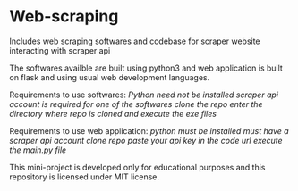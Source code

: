 # Web-scraping
Includes web scraping softwares and codebase for scraper website interacting with scraper api

The softwares availble are built using python3 and web application is built on flask and using usual web development languages.

Requirements to use softwares:
*Python need not  be installed*
*scraper api account is required for one of the softwares*
*clone the repo*
*enter the directory where repo is cloned and execute the exe files*

Requirements to use web application:
*python must be installed*
*must have a scraper api account*
*clone repo*
*paste your api key in the code url*
*execute the main.py file*


This mini-project is developed only for educational purposes and this repository is licensed under MIT license.

